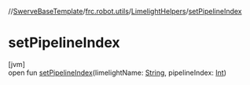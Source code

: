 //[SwerveBaseTemplate](../../../index.md)/[frc.robot.utils](../index.md)/[LimelightHelpers](index.md)/[setPipelineIndex](set-pipeline-index.md)

# setPipelineIndex

[jvm]\
open fun [setPipelineIndex](set-pipeline-index.md)(limelightName: [String](https://docs.oracle.com/javase/8/docs/api/java/lang/String.html), pipelineIndex: [Int](https://kotlinlang.org/api/latest/jvm/stdlib/kotlin/-int/index.html))
